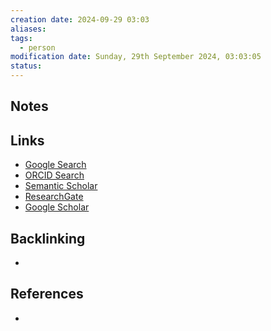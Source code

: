 ```yaml
---
creation date: 2024-09-29 03:03
aliases: 
tags:
  - person
modification date: Sunday, 29th September 2024, 03:03:05
status:
---
```


## Notes

## Links

- [Google Search](https://www.google.com/search?q=Daniel+P.+Ferris)
- [ORCID Search](https://orcid.org/orcid-search/search?searchQuery=Daniel%20P.%20Ferris)
- [Semantic Scholar](https://www.semanticscholar.org/search?q=Daniel%20P.%20Ferris&sort=relevance)
- [ResearchGate](https://www.researchgate.net/search?q=Daniel%20P.%20Ferris)
- [Google Scholar](https://scholar.google.com/scholar?q=Daniel+P.+Ferris)

## Backlinking

+

## References

+
